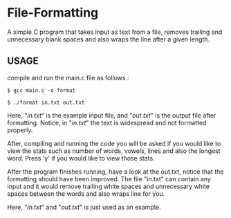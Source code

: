 # File-Formatting
A simple C program that takes input as text from a file, removes trailing and unnecessary blank spaces and also wraps the line after a given length.

## USAGE
compile and run the main.c file as follows :

`$ gcc main.c -o format`
 
 `$ ./format in.txt out.txt`

Here, "_in.txt_" is the example input file, and "_out.txt_" is the output file after formatting. Notice, in "_in.txt_" the text is widespread and not formatted properly.

After, compiling and running the code you will be asked if you would like to view the stats such as number of words, vowels, lines and also the longest word.
Press 'y' if you would like to view those stats.

After the program finishes running, have a look at the out.txt, notice that the formatting should have been improved. The file "in.txt" can contain any input and it would remove trailing white spaces and unnecessary white spaces between the words and also wraps line for you.

Here, "_in.txt_" and "_out.txt_" is just used as an example.
